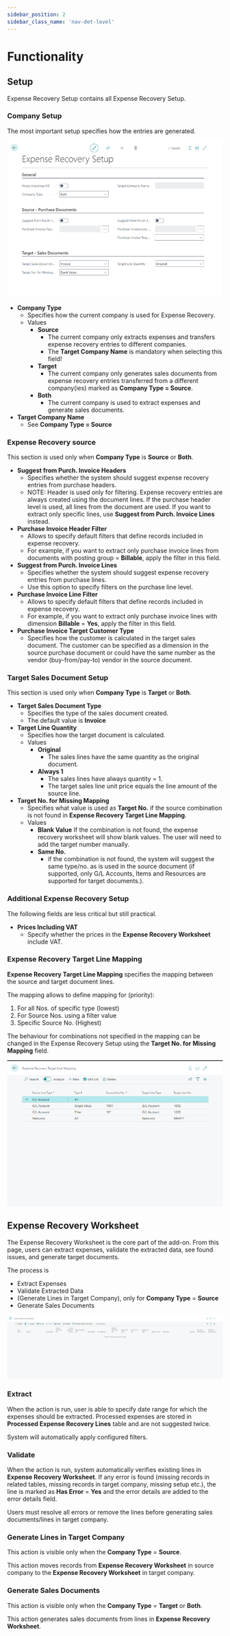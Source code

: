 ```yaml
---
sidebar_position: 2
sidebar_class_name: 'nav-det-level'
---
```


# Functionality

## Setup

Expense Recovery Setup contains all Expense Recovery Setup.

### Company Setup

The most important setup specifies how the entries are generated.

![image.png](./img/ExpenseRecoverySetup.png)

- **Company Type**
  - Specifies how the current company is used for Expense Recovery.
  - Values
    - **Source**
      - The current company only extracts expenses and transfers expense recovery entries to different companies.
      - The **Target Company Name** is mandatory when selecting this field!
    - **Target**
      - The current company only generates sales documents from expense recovery entries transferred from a different company(ies) marked as **Company Type = Source**.
    - **Both**
      - The current company is used to extract expenses and generate sales documents.
- **Target Company Name**
  - See **Company Type = Source**

### Expense Recovery source

This section is used only when **Company Type** is **Source** or **Both**.

- **Suggest from Purch. Invoice Headers**
  - Specifies whether the system should suggest expense recovery entries from purchase headers. 
  - NOTE: Header is used only for filtering. Expense recovery entries are always created using the document lines. If the purchase header level is used, all lines from the document are used. If you want to extract only specific lines, use **Suggest from Purch. Invoice Lines** instead.
- **Purchase Invoice Header Filter**
  - Allows to specify default filters that define records included in expense recovery.
  - For example, if you want to extract only purchase invoice lines from documents with posting group = **Billable**, apply the filter in this field.
- **Suggest from Purch. Invoice Lines**
  - Specifies whether the system should suggest expense recovery entries from purchase lines.
  - Use this option to specify filters on the purchase line level.
- **Purchase Invoice Line Filter**
  - Allows to specify default filters that define records included in expense recovery.
  - For example, if you want to extract only purchase invoice lines with dimension **Billable** = **Yes**, apply the filter in this field.
- **Purchase Invoice Target Customer Type**
  - Specifies how the customer is calculated in the target sales document. The customer can be specified as a dimension in the source purchase document or could have the same number as the vendor (buy-from/pay-to) vendor in the source document.

### Target Sales Document Setup

This section is used only when **Company Type** is **Target** or **Both**.

- **Target Sales Document Type**
  - Specifies the type of the sales document created.
  - The default value is **Invoice**
- **Target Line Quantity**
  - Specifies how the target document is calculated.
  - Values
    - **Original**
      - The sales lines have the same quantity as the original document.
    - **Always 1**
      - The sales lines have always quantity = 1.
      - The target sales line unit price equals the line amount of the source line.
- **Target No. for Missing Mapping**
  - Specifies what value is used as **Target No.** if the source combination is not found in **Expense Recovery Target Line Mapping**.
  - Values
    - **Blank Value**
      If the combination is not found, the expense recovery worksheet will show blank values. The user will need to add the target number manually.
    - **Same No.**
      - if the combination is not found, the system will suggest the same type/no. as is used in the source document (if supported, only G/L Accounts, Items and Resources are supported for target documents.).

### Additional Expense Recovery Setup

The following fields are less critical but still practical.

- **Prices Including VAT**
  - Specify whether the prices in the **Expense Recovery Worksheet** include VAT.

### Expense Recovery Target Line Mapping

**Expense Recovery Target Line Mapping** specifies the mapping between the source and target document lines.

The mapping allows to define mapping for (priority):
1. For all Nos. of specific type (lowest)
1. For Source Nos. using a filter value
1. Specific Source No. (Highest)

The behaviour for combinations not specified in the mapping can be changed in the Expense Recovery Setup using the **Target No. for Missing Mapping** field.

![image.png](./img/ExpenseRecoveryTargetLineMapping.png)

## Expense Recovery Worksheet

The Expense Recovery Worksheet is the core part of the add-on. From this page, users can extract expenses, validate the extracted data, see found issues, and generate target documents.

The process is
- Extract Expenses
- Validate Extracted Data
- (Generate Lines in Target Company), only for **Company Type** = **Source**
- Generate Sales Documents 

![image.png](./img/ExpenseRecoveryWorksheet.png)


### Extract

When the action is run, user is able to specify date range for which the expenses should be extracted. Processed expenses are stored in **Processed Expense Recovery Lines** table and are not suggested twice.

System will automatically apply configured filters.

### Validate

When the action is run, system automatically verifies existing lines in **Expense Recovery Worksheet**. If any error is found (missing records in related tables, missing records in target company, missing setup etc.), the line is marked as **Has Error** = **Yes** and the error details are added to the error details field.

Users must resolve all errors or remove the lines before generating sales documents/lines in target company.

### Generate Lines in Target Company

This action is visible only when the **Company Type** = **Source**.

This action moves records from **Expense Recovery Worksheet** in source company to the **Expense Recovery Worksheet** in target company.

### Generate Sales Documents

This action is visible only when the **Company Type** = **Target** or **Both**.

This action generates sales documents from lines in **Expense Recovery Worksheet**.
